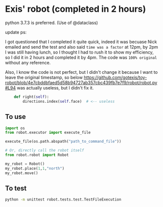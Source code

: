 # Exis' robot (completed in 2 hours)

python 3.7.3 is preferred. (Use of @dataclass)

update ps:

I got questioned that I completed it quite quick, indeed it was becuase Nick emailed and send the test and also said `time was a factor` at 12pm, by 2pm I was still having lunch, so I thought I had to rush it to show my efficiency, so I did it in 2 hours and completed it by 4pm. The code was `100% original` without any reference.

Also, I know the code is not perfect, but I didn't change it because I want to leave the original timestamp, so below https://github.com/gotexis/toy-robot/blob/4e7cbddbfaed5d58b94727ab357cbc439fb7e7f9/robot/robot.py#L94 was actually useless, but I didn't fix it.

```python
    def right(self):
        directions.index(self.face)  # <-- useless
```


## To use
```python
import os
from robot.executor import execute_file

execute_file(os.path.abspath("path_to_command_file"))

# Or, directly call the robot itself
from robot.robot import Robot

my_robot = Robot()
my_robot.place(1,1,"north")
my_robot.move()
```

## To test

```bash
python -m unittest robot.tests.test.TestFileExecution
```
